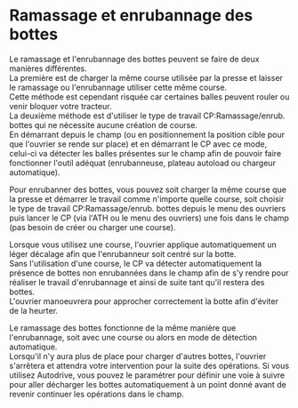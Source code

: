 # Ramassage et enrubannage des bottes

  
Le ramassage et l'enrubannage des bottes peuvent se faire de deux manières différentes.  
La première est de charger la même course utilisée par la presse et laisser le ramassage ou l'enrubannage utiliser cette même course.  
Cette méthode est cependant risquée car certaines balles peuvent rouler ou venir bloquer votre tracteur.  
La deuxième méthode est d'utiliser le type de travail CP:Ramassage/enrub. bottes qui ne nécessite aucune création de course.  
En démarrant depuis le champ (ou en positionnement la position cible pour que l'ouvrier se rende sur place) et en démarrant le CP avec ce mode, celui-ci va détecter les balles présentes sur le champ afin de pouvoir faire fonctionner l'outil adéquat (enrubanneuse, plateau autoload ou chargeur automatique).  


  
Pour enrubanner des bottes, vous pouvez soit charger la même course que la presse et démarrer le travail comme n'importe quelle course, soit choisir le type de travail CP:Ramassage/enrub. bottes depuis le menu des ouvriers puis lancer le CP (via l'ATH ou le menu des ouvriers) une fois dans le champ (pas besoin de créer ou charger une course).  


  
Lorsque vous utilisez une course, l'ouvrier applique automatiquement un léger décalage afin que l'enrubanneur soit centré sur la botte.  
Sans l'utilisation d'une course, le CP va détecter automatiquement la présence de bottes non enrubannées dans le champ afin de s'y rendre pour réaliser le travail d'enrubannage et ainsi de suite tant qu'il restera des bottes.  
L'ouvrier manoeuvrera pour approcher correctement la botte afin d'éviter de la heurter.  


  
Le ramassage des bottes fonctionne de la même manière que l'enrubannage, soit avec une course ou alors en mode de détection automatique.  
Lorsqu'il n'y aura plus de place pour charger d'autres bottes, l'ouvrier s'arrêtera et attendra votre intervention pour la suite des opérations. Si vous utilisez Autodrive, vous pouvez le paramétrer pour définir une voie à suivre pour aller décharger les bottes automatiquement à un point donné avant de revenir continuer les opérations dans le champ.  


